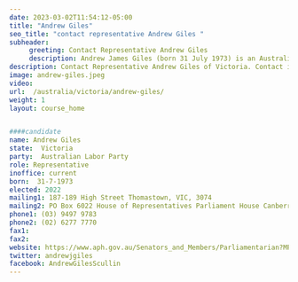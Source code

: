```yaml
---
date: 2023-03-02T11:54:12-05:00
title: "Andrew Giles"
seo_title: "contact representative Andrew Giles "
subheader:
     greeting: Contact Representative Andrew Giles
     description: Andrew James Giles (born 31 July 1973) is an Australian politician. He has been a Labor member of the Australian House of Representatives since September 2013, representing the Division of Scullin, Victoria. He is currently the Minister for Immigration, Citizenship and Multicultural Affairs. Giles joined the ALP when he was eighteen, and – prior to his election to Parliament – worked as a principal lawyer at Slater and Gordon in Melbourne, practising in employment law. Giles previously served as Shadow Assistant Minister for Schools between 2016–2019, and Shadow Minister for Multicultural Affairs and Shadow Minister for Cities and Urban Infrastructure from 2019–2022. Giles also previously served as one of the two federal parliamentary convenors of the Labor Left faction, along with Pat Conroy.
description: Contact Representative Andrew Giles of Victoria. Contact information for Andrew Giles includes email address, phone number, and mailing address.
image: andrew-giles.jpeg
video:
url:  /australia/victoria/andrew-giles/
weight: 1
layout: course_home


####candidate
name: Andrew Giles
state:	Victoria
party:	Australian Labor Party
role: Representative
inoffice: current
born:  31-7-1973
elected: 2022
mailing1: 187-189 High Street Thomastown, VIC, 3074
mailing2: PO Box 6022 House of Representatives Parliament House Canberra ACT 2600
phone1:	(03) 9497 9783
phone2: (02) 6277 7770
fax1:
fax2:
website: https://www.aph.gov.au/Senators_and_Members/Parliamentarian?MPID=243609
twitter: andrewjgiles
facebook: AndrewGilesScullin
---
```

